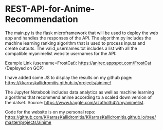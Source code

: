 # REST-API-for-Anime-Recommendation

The main.py is the flask microframework that will be used to deploy the web app and handles the responses of the API.
The algorithm.py includes the machine learning ranking algorithm that is used to process inputs and create outputs.
The valid_usernames.txt includes a list with all the compatible myanimelist website usernames for the API:

Example Link (username=FrostCat): https://anirec.appspot.com/FrostCat (Deployed on GCP)

I have added some JS to display the results on my github page: https://kkarraskallidromitis.github.io/projects/ainime/


The Jupyter Notebook includes data analytics as well as machine learning algorithms that recommend anime according to a scaled down version of the datset. Source: https://www.kaggle.com/azathoth42/myanimelist.

Code for the website is on my personal repo: https://github.com/KKarrasKallidromitis/KKarrasKallidromitis.github.io/tree/master/projects/ainime
